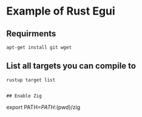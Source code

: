 # Example of Rust Egui

## Requirments
```
apt-get install git wget 
```

## List all targets you can compile to
```
rustup target list 


## Enable Zig 
```
export PATH=$PATH:$(pwd)/zig
```
